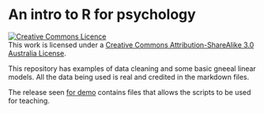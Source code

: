 # An intro to R for psychology 

<a rel="license" href="http://creativecommons.org/licenses/by-sa/3.0/au/"><img alt="Creative Commons Licence" style="border-width:0" src="https://i.creativecommons.org/l/by-sa/3.0/au/88x31.png" /></a><br />This work is licensed under a <a rel="license" href="http://creativecommons.org/licenses/by-sa/3.0/au/">Creative Commons Attribution-ShareAlike 3.0 Australia License</a>.

This repository has examples of data cleaning and some basic gneeal linear models. All the data being used is real and credited in the markdown files. 

The release seen [for demo]() contains files that allows the scripts to be used for teaching.
